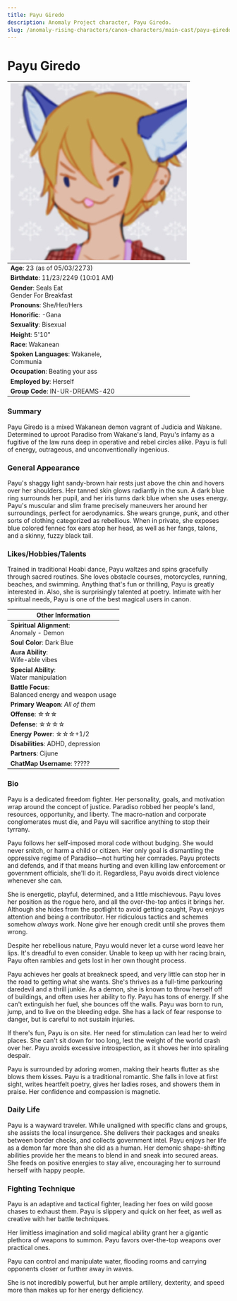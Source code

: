 ```yaml
---
title: Payu Giredo
description: Anomaly Project character, Payu Giredo.
slug: /anomaly-rising-characters/canon-characters/main-cast/payu-giredo
---
```


# Payu Giredo

<div class="leftCharacterProfile"> </div>

| ![Payu Giredo Image](/img/characters/payu.jpg) |
| --- |
| **Age**: 23 (as of 05/03/2273)|
| **Birthdate**: 11/23/2249 (10:01 AM)|
| **Gender**: Seals Eat <br/>Gender For Breakfast|
| **Pronouns**: She/Her/Hers|
| **Honorific**: -Gana|
|**Sexuality**: Bisexual|
| **Height**: 5'10"|
| **Race**: Wakanean|
| **Spoken Languages**: Wakanele, <br/> Communia|
| **Occupation**: Beating your ass|
| **Employed by**: Herself|
| **Group Code**: IN-UR-DREAMS-420|

### Summary

Payu Giredo is a mixed Wakanean demon vagrant of Judicia and Wakane. Determined to uproot Paradiso from Wakane's land, Payu's infamy as a fugitive of the law runs deep in operative and rebel circles alike. Payu is full of energy, outrageous, and unconventionally ingenious.

### General Appearance

Payu's shaggy light sandy-brown hair rests just above the chin and hovers over her shoulders. Her tanned skin glows radiantly in the sun. A dark blue ring surrounds her pupil, and her iris turns dark blue when she uses energy. Payu's muscular and slim frame precisely maneuvers her around her surroundings, perfect for aerodynamics. She wears grunge, punk, and other sorts of clothing categorized as rebellious. When in private, she exposes blue colored fennec fox ears atop her head, as well as her fangs, talons, and a skinny, fuzzy black tail.

### Likes/Hobbies/Talents

Trained in traditional Hoabi dance, Payu waltzes and spins gracefully through sacred routines. She loves obstacle courses, motorcycles, running, beaches, and swimming. Anything that's fun or thrilling, Payu is greatly interested in. Also, she is surprisingly talented at poetry.
Intimate with her spiritual needs, Payu is one of the best magical users in canon.

<div class="rightCharacterProfile"> </div>

|Other Information|
| --- |
|**Spiritual Alignment**:<br/> 	Anomaly - Demon|
|**Soul Color**: 	Dark Blue|
|**Aura Ability**:<br/> 	Wife-able vibes|
|**Special Ability**:<br/> 	Water manipulation|
|**Battle Focus**:<br/> 	Balanced energy and weapon usage|
|**Primary Weapon**: 	*All of them*|
|**Offense**: ☆☆☆|
|**Defense**: ☆☆☆☆|
|**Energy Power**: ☆☆☆+1/2|
|**Disabilities**:	ADHD, depression|
|**Partners**: 	Cijune|
|**ChatMap Username**:	?????|

### Bio

Payu is a dedicated freedom fighter. Her personality, goals, and motivation wrap around the concept of justice. Paradiso robbed her people's land, resources, opportunity, and liberty. The macro-nation and corporate conglomerates must die, and Payu will sacrifice anything to stop their tyrrany.

Payu follows her self-imposed moral code without budging. She would never snitch, or harm a child or citizen. Her only goal is dismantling the oppressive regime of Paradiso—not hurting her comrades. Payu protects and defends, and if that means hurting and even killing law enforcement or government officials, she'll do it. Regardless, Payu avoids direct violence whenever she can.

She is energetic, playful, determined, and a little mischievous. Payu loves her position as the rogue hero, and all the over-the-top antics it brings her. Although she hides from the spotlight to avoid getting caught, Payu enjoys attention and being a contributor. Her ridiculous tactics and schemes somehow _always_ work. None give her enough credit until she proves them wrong.

Despite her rebellious nature, Payu would never let a curse word leave her lips. It's dreadful to even consider. Unable to keep up with her racing brain, Payu often rambles and gets lost in her own thought process.

Payu achieves her goals at breakneck speed, and very little can stop her in the road to getting what she wants. She's thrives as a full-time parkouring daredevil and a thrill junkie. As a demon, she is known to throw herself off of buildings, and often uses her ability to fly. Payu has tons of energy. If she can't extinguish her fuel, she bounces off the walls. Payu was born to run, jump, and to live on the bleeding edge. She has a lack of fear response to danger, but is careful to not sustain injuries.

If there's fun, Payu is on site. Her need for stimulation can lead her to weird places. She can't sit down for too long, lest the weight of the world crash over her. Payu avoids excessive introspection, as it shoves her into spiraling despair.

Payu is surrounded by adoring women, making their hearts flutter as she blows them kisses. Payu is a traditional romantic. She falls in love at first sight, writes heartfelt poetry, gives her ladies roses, and showers them in praise. Her confidence and compassion is magnetic.

### Daily Life

Payu is a wayward traveler. While unaligned with specific clans and groups, she assists the local insurgence. She delivers their packages and sneaks between border checks, and collects government intel. Payu enjoys her life as a demon far more than she did as a human. Her demonic shape-shifting abilities provide her the means to blend in and sneak into secured areas. She feeds on positive energies to stay alive, encouraging her to surround herself with happy people.

### Fighting Technique

Payu is an adaptive and tactical fighter, leading her foes on wild goose chases to exhaust them. Payu is slippery and quick on her feet, as well as creative with her battle techniques.

Her limitless imagination and solid magical ability grant her a gigantic plethora of weapons to summon. Payu favors over-the-top weapons over practical ones.

Payu can control and manipulate water, flooding rooms and carrying opponents closer or further away in waves.

She is not incredibly powerful, but her ample artillery, dexterity, and speed more than makes up for her energy deficiency.